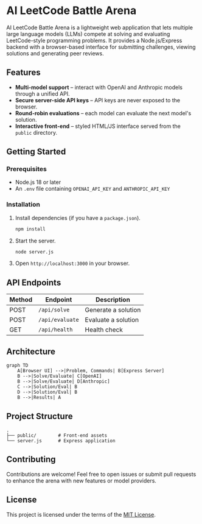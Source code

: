 # AI LeetCode Battle Arena

AI LeetCode Battle Arena is a lightweight web application that lets multiple large language models (LLMs) compete at solving and evaluating LeetCode-style programming problems. It provides a Node.js/Express backend with a browser-based interface for submitting challenges, viewing solutions and generating peer reviews.

## Features

- **Multi-model support** – interact with OpenAI and Anthropic models through a unified API.
- **Secure server-side API keys** – API keys are never exposed to the browser.
- **Round-robin evaluations** – each model can evaluate the next model's solution.
- **Interactive front-end** – styled HTML/JS interface served from the `public` directory.

## Getting Started

### Prerequisites

- Node.js 18 or later
- An `.env` file containing `OPENAI_API_KEY` and `ANTHROPIC_API_KEY`

### Installation

1. Install dependencies (if you have a `package.json`).
   ```bash
   npm install
   ```
2. Start the server.
   ```bash
   node server.js
   ```
3. Open `http://localhost:3000` in your browser.

## API Endpoints

| Method | Endpoint       | Description            |
|--------|----------------|------------------------|
| POST   | `/api/solve`   | Generate a solution    |
| POST   | `/api/evaluate`| Evaluate a solution    |
| GET    | `/api/health`  | Health check           |

## Architecture

```mermaid
graph TD
    A[Browser UI] -->|Problem, Commands| B[Express Server]
    B -->|Solve/Evaluate| C[OpenAI]
    B -->|Solve/Evaluate| D[Anthropic]
    C -->|Solution/Eval| B
    D -->|Solution/Eval| B
    B -->|Results| A
```

## Project Structure

```
.
├── public/        # Front-end assets
└── server.js      # Express application
```

## Contributing

Contributions are welcome! Feel free to open issues or submit pull requests to enhance the arena with new features or model providers.

## License

This project is licensed under the terms of the [MIT License](LICENSE).

